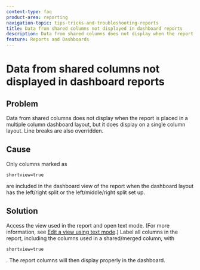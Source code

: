 ```yaml
---
content-type: faq
product-area: reporting
navigation-topic: tips-tricks-and-troubleshooting-reports
title: Data from shared columns not displayed in dashboard reports
description: Data from shared columns does not display when the report is placed in a multiple column dashboard layout, but it does display on a single column layout. Line breaks are also overridden.
feature: Reports and Dashboards
---
```


# Data from shared columns not displayed in dashboard reports

## Problem

Data from shared columns does not display when the report is placed in a multiple column dashboard layout, but it does display on a single column layout. Line breaks are also overridden.

## Cause

Only columns marked as 

```
shortview=true
```

are included in the dashboard view of the report when the dashboard layout has the left/right split or the left/middle/right split set up.

## Solution

Access the view used in the report and open text mode. (For more information, see [Edit a view using text mode](../../../reports-and-dashboards/reports/text-mode/edit-text-mode-in-view.md).) Label all columns in the report, including the columns used in a shared/merged column, with 

```
shortview=true
```

. The report columns will then display properly in the dashboard.
